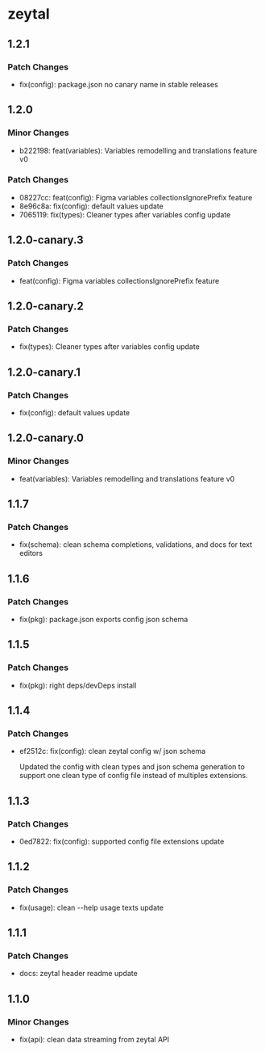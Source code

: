 # zeytal

## 1.2.1

### Patch Changes

- fix(config): package.json no canary name in stable releases

## 1.2.0

### Minor Changes

- b222198: feat(variables): Variables remodelling and translations feature v0

### Patch Changes

- 08227cc: feat(config): Figma variables collectionsIgnorePrefix feature
- 8e96c8a: fix(config): default values update
- 7065119: fix(types): Cleaner types after variables config update

## 1.2.0-canary.3

### Patch Changes

- feat(config): Figma variables collectionsIgnorePrefix feature

## 1.2.0-canary.2

### Patch Changes

- fix(types): Cleaner types after variables config update

## 1.2.0-canary.1

### Patch Changes

- fix(config): default values update

## 1.2.0-canary.0

### Minor Changes

- feat(variables): Variables remodelling and translations feature v0

## 1.1.7

### Patch Changes

- fix(schema): clean schema completions, validations, and docs for text editors

## 1.1.6

### Patch Changes

- fix(pkg): package.json exports config json schema

## 1.1.5

### Patch Changes

- fix(pkg): right deps/devDeps install

## 1.1.4

### Patch Changes

- ef2512c: fix(config): clean zeytal config w/ json schema

  Updated the config with clean types and json schema generation to support one clean type of config file instead of multiples extensions.

## 1.1.3

### Patch Changes

- 0ed7822: fix(config): supported config file extensions update

## 1.1.2

### Patch Changes

- fix(usage): clean --help usage texts update

## 1.1.1

### Patch Changes

- docs: zeytal header readme update

## 1.1.0

### Minor Changes

- fix(api): clean data streaming from zeytal API
